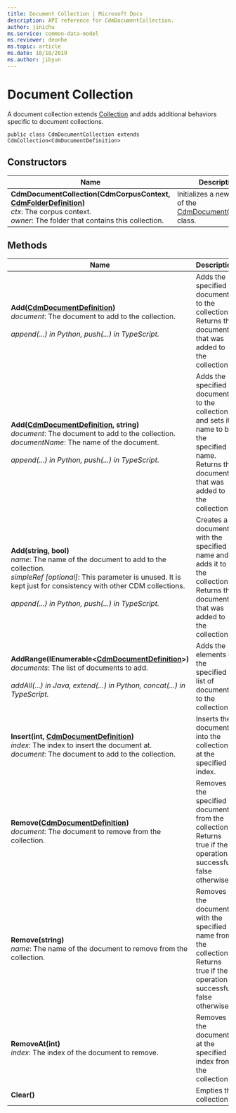 ```yaml
---
title: Document Collection | Microsoft Docs
description: API reference for CdmDocumentCollection.
author: jinichu
ms.service: common-data-model
ms.reviewer: deonhe 
ms.topic: article
ms.date: 10/18/2019
ms.author: jibyun
---
```


# Document Collection

A document collection extends [Collection](collection.md) and adds additional behaviors specific to document collections.

```
public class CdmDocumentCollection extends CdmCollection<CdmDocumentDefinition>
```

## Constructors
|Name|Description|
|---|---|
|**CdmDocumentCollection(CdmCorpusContext, [CdmFolderDefinition](folder.md))**<br/>*ctx*: The corpus context.<br/>*owner*: The folder that contains this collection.|Initializes a new instance of the [CdmDocumentCollection](documentcollection.md) class.|

## Methods
|Name|Description|Return Type|
|---|---|---|
|**Add([CdmDocumentDefinition](document.md))**<br/>*document*: The document to add to the collection.<br/><br/>*append(...) in Python, push(...) in TypeScript.*|Adds the specified document to the collection. Returns the document that was added to the collection.|[CdmDocumentDefinition](document.md)|
|**Add([CdmDocumentDefinition](document.md), string)**<br/>*document*: The document to add to the collection.<br/>*documentName*: The name of the document.<br/><br/>*append(...) in Python, push(...) in TypeScript.*|Adds the specified document to the collection and sets its name to be the specified name. Returns the document that was added to the collection.|[CdmDocumentDefinition](document.md)|
|**Add(string, bool)**<br/>*name*: The name of the document to add to the collection.<br/>*simpleRef [optional]*: This parameter is unused. It is kept just for consistency with other CDM collections.<br/><br/>*append(...) in Python, push(...) in TypeScript.*|Creates a document with the specified name and adds it to the collection. Returns the document that was added to the collection.|[CdmDocumentDefinition](document.md)|
|**AddRange(IEnumerable\<[CdmDocumentDefinition](document.md)>)**<br/>*documents*: The list of documents to add.<br/><br/>*addAll(...) in Java, extend(...) in Python, concat(...) in TypeScript.*|Adds the elements of the specified list of documents to the collection.|void|
|**Insert(int, [CdmDocumentDefinition](document.md))**<br/>*index*: The index to insert the document at.<br/>*document*: The document to add to the collection.|Inserts the document into the collection at the specified index.|void|
|**Remove([CdmDocumentDefinition](document.md))**<br/>*document*: The document to remove from the collection.|Removes the specified document from the collection. Returns true if the operation is successful, false otherwise.|bool|
|**Remove(string)**<br/>*name*: The name of the document to remove from the collection.|Removes the document with the specified name from the collection. Returns true if the operation is successful, false otherwise.|bool|
|**RemoveAt(int)**<br/>*index*: The index of the document to remove.|Removes the document at the specified index from the collection.|void|
|**Clear()**|Empties the collection.|void|
